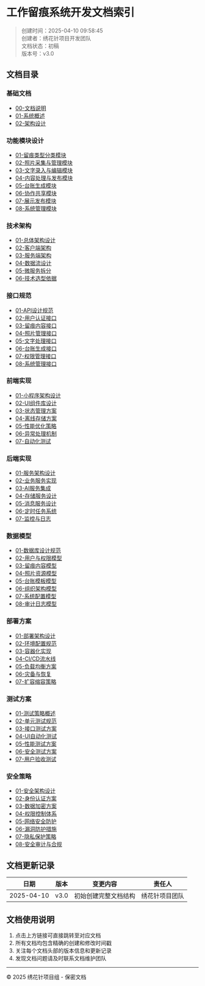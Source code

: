# 工作留痕系统开发文档索引

> 创建时间：2025-04-10 09:58:45  
> 创建者：绣花针项目开发团队  
> 文档状态：初稿  
> 版本号：v3.0

## 文档目录

### 基础文档

- [00-文档说明](./00-文档说明.md)
- [01-系统概述](./01-系统概述.md)
- [02-架构设计](./02-架构设计.md)

### 功能模块设计

- [01-留痕类型分类模块](./功能模块详细设计/01-留痕类型分类模块.md)
- [02-照片采集与管理模块](./功能模块详细设计/02-照片采集与管理模块.md)
- [03-文字录入与编辑模块](./功能模块详细设计/03-文字录入与编辑模块.md)
- [04-内容处理与发布模块](./功能模块详细设计/04-内容处理与发布模块.md)
- [05-台账生成模块](./功能模块详细设计/05-台账生成模块.md)
- [06-协作共享模块](./功能模块详细设计/06-协作共享模块.md)
- [07-展示发布模块](./功能模块详细设计/07-展示发布模块.md)
- [08-系统管理模块](./功能模块详细设计/08-系统管理模块.md)

### 技术架构

- [01-总体架构设计](./技术架构/01-总体架构设计.md)
- [02-客户端架构](./技术架构/02-客户端架构.md)
- [03-服务端架构](./技术架构/03-服务端架构.md)
- [04-数据流设计](./技术架构/04-数据流设计.md)
- [05-微服务拆分](./技术架构/05-微服务拆分.md)
- [06-技术选型依据](./技术架构/06-技术选型依据.md)

### 接口规范

- [01-API设计规范](./接口规范/01-API设计规范.md)
- [02-用户认证接口](./接口规范/02-用户认证接口.md)
- [03-留痕内容接口](./接口规范/03-留痕内容接口.md)
- [04-照片管理接口](./接口规范/04-照片管理接口.md)
- [05-文字处理接口](./接口规范/05-文字处理接口.md)
- [06-台账生成接口](./接口规范/06-台账生成接口.md)
- [07-权限管理接口](./接口规范/07-权限管理接口.md)
- [08-系统管理接口](./接口规范/08-系统管理接口.md)

### 前端实现

- [01-小程序架构设计](./前端实现/01-小程序架构设计.md)
- [02-UI组件库设计](./前端实现/02-UI组件库设计.md)
- [03-状态管理方案](./前端实现/03-状态管理方案.md)
- [04-离线存储方案](./前端实现/04-离线存储方案.md)
- [05-性能优化策略](./前端实现/05-性能优化策略.md)
- [06-异常处理机制](./前端实现/06-异常处理机制.md)
- [07-自动化测试](./前端实现/07-自动化测试.md)

### 后端实现

- [01-服务架构设计](./后端实现/01-服务架构设计.md)
- [02-业务服务实现](./后端实现/02-业务服务实现.md)
- [03-AI服务集成](./后端实现/03-AI服务集成.md)
- [04-存储服务设计](./后端实现/04-存储服务设计.md)
- [05-消息服务设计](./后端实现/05-消息服务设计.md)
- [06-定时任务系统](./后端实现/06-定时任务系统.md)
- [07-监控与日志](./后端实现/07-监控与日志.md)

### 数据模型

- [01-数据库设计规范](./数据模型/01-数据库设计规范.md)
- [02-用户与权限模型](./数据模型/02-用户与权限模型.md)
- [03-留痕内容模型](./数据模型/03-留痕内容模型.md)
- [04-照片资源模型](./数据模型/04-照片资源模型.md)
- [05-台账模板模型](./数据模型/05-台账模板模型.md)
- [06-组织架构模型](./数据模型/06-组织架构模型.md)
- [07-系统配置模型](./数据模型/07-系统配置模型.md)
- [08-审计日志模型](./数据模型/08-审计日志模型.md)

### 部署方案

- [01-部署架构设计](./部署方案/01-部署架构设计.md)
- [02-环境配置规范](./部署方案/02-环境配置规范.md)
- [03-容器化实现](./部署方案/03-容器化实现.md)
- [04-CI/CD流水线](./部署方案/04-CI_CD流水线.md)
- [05-负载均衡方案](./部署方案/05-负载均衡方案.md)
- [06-灾备与恢复](./部署方案/06-灾备与恢复.md)
- [07-扩容缩容策略](./部署方案/07-扩容缩容策略.md)

### 测试方案

- [01-测试策略概述](./测试方案/01-测试策略概述.md)
- [02-单元测试规范](./测试方案/02-单元测试规范.md)
- [03-接口测试方案](./测试方案/03-接口测试方案.md)
- [04-UI自动化测试](./测试方案/04-UI自动化测试.md)
- [05-性能测试方案](./测试方案/05-性能测试方案.md)
- [06-安全测试方案](./测试方案/06-安全测试方案.md)
- [07-用户验收测试](./测试方案/07-用户验收测试.md)

### 安全策略

- [01-安全架构设计](./安全策略/01-安全架构设计.md)
- [02-身份认证方案](./安全策略/02-身份认证方案.md)
- [03-数据加密方案](./安全策略/03-数据加密方案.md)
- [04-权限控制体系](./安全策略/04-权限控制体系.md)
- [05-网络安全防护](./安全策略/05-网络安全防护.md)
- [06-漏洞防护措施](./安全策略/06-漏洞防护措施.md)
- [07-隐私保护策略](./安全策略/07-隐私保护策略.md)
- [08-安全审计与合规](./安全策略/08-安全审计与合规.md)

## 文档更新记录

| 日期 | 版本 | 变更内容 | 责任人 |
|------|------|----------|--------|
| 2025-04-10 | v3.0 | 初始创建完整文档结构 | 绣花针项目团队 |

## 文档使用说明

1. 点击上方链接可直接跳转至对应文档
2. 所有文档均包含精确的创建和修改时间戳
3. 关注每个文档头部的版本信息和更新记录
4. 发现文档问题请及时联系文档维护团队

---

© 2025 绣花针项目组 - 保密文档 